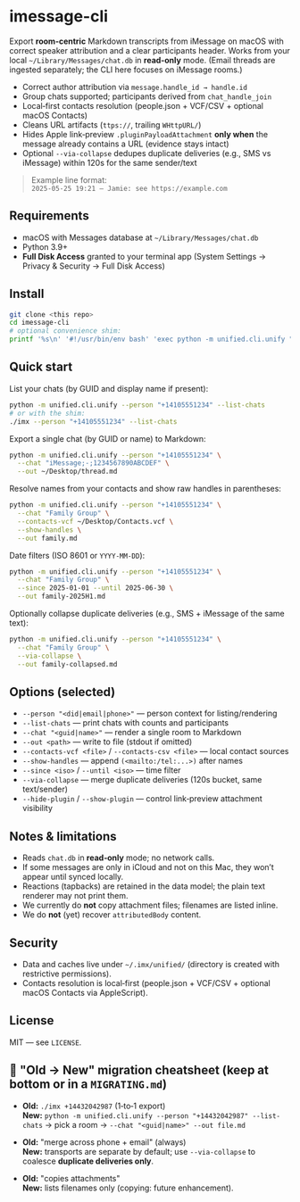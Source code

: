 # imessage-cli

Export **room‑centric** Markdown transcripts from iMessage on macOS with correct speaker attribution and a clear participants header.
Works from your local `~/Library/Messages/chat.db` in **read‑only** mode. (Email threads are ingested separately; the CLI here focuses on iMessage rooms.)

- Correct author attribution via `message.handle_id → handle.id`
- Group chats supported; participants derived from `chat_handle_join`
- Local‑first contacts resolution (people.json + VCF/CSV + optional macOS Contacts)
- Cleans URL artifacts (`ttps://`, trailing `WHttpURL/`)
- Hides Apple link‑preview `.pluginPayloadAttachment` **only when** the message already contains a URL (evidence stays intact)
- Optional `--via-collapse` dedupes duplicate deliveries (e.g., SMS vs iMessage) within 120s for the same sender/text

> Example line format:  
> `2025-05-25 19:21 — Jamie: see https://example.com`

## Requirements

- macOS with Messages database at `~/Library/Messages/chat.db`
- Python 3.9+
- **Full Disk Access** granted to your terminal app (System Settings → Privacy & Security → Full Disk Access)

## Install

```bash
git clone <this repo>
cd imessage-cli
# optional convenience shim:
printf '%s\n' '#!/usr/bin/env bash' 'exec python -m unified.cli.unify "$@"' > imx && chmod +x imx
```

## Quick start

List your chats (by GUID and display name if present):

```bash
python -m unified.cli.unify --person "+14105551234" --list-chats
# or with the shim:
./imx --person "+14105551234" --list-chats
```

Export a single chat (by GUID or name) to Markdown:

```bash
python -m unified.cli.unify --person "+14105551234" \
  --chat "iMessage;-;1234567890ABCDEF" \
  --out ~/Desktop/thread.md
```

Resolve names from your contacts and show raw handles in parentheses:

```bash
python -m unified.cli.unify --person "+14105551234" \
  --chat "Family Group" \
  --contacts-vcf ~/Desktop/Contacts.vcf \
  --show-handles \
  --out family.md
```

Date filters (ISO 8601 or `YYYY-MM-DD`):

```bash
python -m unified.cli.unify --person "+14105551234" \
  --chat "Family Group" \
  --since 2025-01-01 --until 2025-06-30 \
  --out family-2025H1.md
```

Optionally collapse duplicate deliveries (e.g., SMS + iMessage of the same text):

```bash
python -m unified.cli.unify --person "+14105551234" \
  --chat "Family Group" \
  --via-collapse \
  --out family-collapsed.md
```

## Options (selected)

* `--person "<did|email|phone>"` — person context for listing/rendering
* `--list-chats` — print chats with counts and participants
* `--chat "<guid|name>"` — render a single room to Markdown
* `--out <path>` — write to file (stdout if omitted)
* `--contacts-vcf <file>` / `--contacts-csv <file>` — local contact sources
* `--show-handles` — append `(<mailto:/tel:...>)` after names
* `--since <iso>` / `--until <iso>` — time filter
* `--via-collapse` — merge duplicate deliveries (120s bucket, same text/sender)
* `--hide-plugin` / `--show-plugin` — control link‑preview attachment visibility

## Notes & limitations

* Reads `chat.db` in **read‑only** mode; no network calls.
* If some messages are only in iCloud and not on this Mac, they won’t appear until synced locally.
* Reactions (tapbacks) are retained in the data model; the plain text renderer may not print them.
* We currently do **not** copy attachment files; filenames are listed inline.
* We do **not** (yet) recover `attributedBody` content.

## Security

* Data and caches live under `~/.imx/unified/` (directory is created with restrictive permissions).
* Contacts resolution is local‑first (people.json + VCF/CSV + optional macOS Contacts via AppleScript).

## License

MIT — see `LICENSE`.

## 🧭 "Old → New" migration cheatsheet (keep at bottom or in a `MIGRATING.md`)

- **Old:** `./imx +14432042987` (1‑to‑1 export)  
  **New:** `python -m unified.cli.unify --person "+14432042987" --list-chats` → pick a room → `--chat "<guid|name>" --out file.md`

- **Old:** "merge across phone + email" (always)  
  **New:** transports are separate by default; use `--via-collapse` to coalesce **duplicate deliveries only**.

- **Old:** "copies attachments"  
  **New:** lists filenames only (copying: future enhancement).

